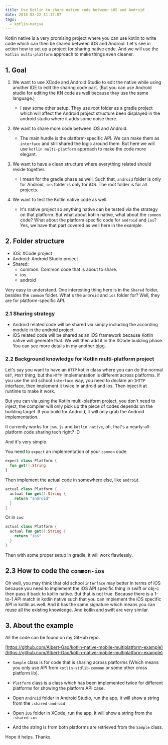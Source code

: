 ```yaml
---
title: Use Kotlin to share native code between iOS and Android
date: 2018-02-22 11:17:07
tags:
  - kotlin-native
---
```


Kotlin native is a very promising project where you can use kotlin to write code which can then be shared between iOS and Android. Let's see in action how to set up a project for sharing native code. And we will use the `kotlin multi-platform` approach to make things even cleaner.

<!--more-->

## 1. Goal

1. We want to use XCode and Android Studio to edit the native while using another IDE to edit the sharing code part. (But you can use Android studio for editing the KN code as well because they use the same language.)
    - I saw some other setup. They use root folder as a gradle project which will affect the Android project structure been displayed in the android studio where it adds some noise there.

2. We want to share more code between iOS and Android.
    - The main hurdle is the platform-specific API. We can make them as `interface` and still shared the logic around them. But here we will use `kotlin multi-platform` approach to make the code more elegant.

3. We want to have a clean structure where everything related should reside together.
    - I mean for the gradle phase as well. Such that, `android` folder is only for Android, `ios` folder is only for iOS. The root folder is for all projects.

4. We want to test the Kotlin native code as well.
    - It's native project so anything native can be tested via the strategy on that platform. But what about kotlin native, what about the `common` code? What about the platform specific code for `android` and `ios`? Yes, we have that part covered as well here in the example.

## 2. Folder structure

- iOS: XCode project
- Android: Android Studio project
- Shared:
  - common: Common code that is about to share.
  - ios
  - android

Very easy to understand. One interesting thing here is in the `Shared` folder, besides the `common` folder. What's the `android` and `ios` folder for? Well, they are for platform-specific API. 

### 2.1 Sharing strategy

- Android related code will be shared via simply including the according module in the android project.
- iOS related code will be shared as an iOS framework because Kotlin native will generate that. We will then add it in the XCode building phase. You can see more details in my another [blog](http://www.albertgao.xyz/2018/01/14/how-to-create-kotlin-native-ios-project/).

### 2.2 Background knowledge for Kotlin multi-platform project

Let's say you want to have an `HTTP` kotlin class where you can do the normal `GET`, `POST` thing, but the `HTTP` implementation is different across platforms. If you use the old school `interface` way, you need to declare an `IHTTP` interface, then implement it twice in android and ios. Then inject it at runtime to make it work.

But you can via using the Kotlin multi-platform project, you don't need to inject, the compiler will only pick up the piece of codes depends on the building target. If you build for Android, it will only grab the Android implementation.

It currently works for `jvm`, `js` and `kotlin native`, oh, that's a nearly-all-platform code sharing tech right? :D

And it's very simple.

You need to `expect` an implementation of your `common` code.

```kotlin
expect class Platform {
  fun get():String
}
```

Then implement the actual code in somewhere else, like `android`.

```kotlin
actual class Platform {
  actual fun get():String {
    return "android"
  }
}
```

Or in `ios`:

```kotlin
actual class Platform {
  actual fun get():String {
    return "ios"
  }
}
```

Then with some proper setup in gradle, it will work flawlessly.

## 2.3 How to code the `common-ios`

Oh well, you may think that old school `interface` may better in terms of iOS because you need to implement the iOS API specific thing in swift or obj-c then pass it back to kotlin native. But that is not true. Because there is a 1-to-1 API match in kotlin native such that you can implement the iOS specific API in kotlin as well. And it has the same signature which means you can reuse all the existing knowledge. And kotlin and swift are very similar.

## 3. About the example

All the code can be found on my GitHub repo.

[https://github.com/Albert-Gao/kotlin-native-mobile-multiplatform-example](https://github.com/Albert-Gao/kotlin-native-mobile-multiplatform-example)

- `Sample` class is for code that is sharing across platforms (Which means you only use API from `kotlin-stdlib-common` or some other cross platform lib).
- `Platform` class is a class which has been implemented twice for different platforms for showing the platform API case.

- Open `Android` folder in Android Studio, run the app, it will show a string from the `:shared-android`
- Open `iOS` folder in XCode, run the app, it will show a string from the `:shared-ios`
- And the string is from both platforms are retrieved from the `Sample` class.

Hope it helps. Thanks.
